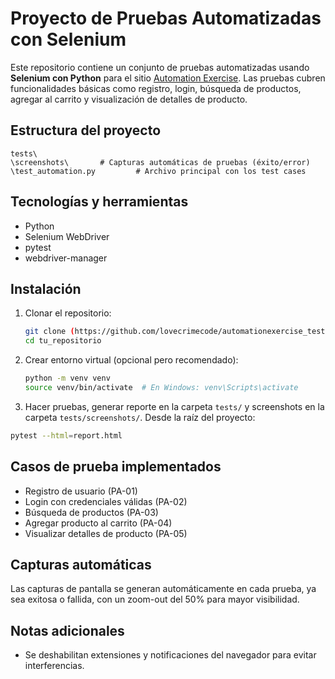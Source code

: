 # Proyecto de Pruebas Automatizadas con Selenium

Este repositorio contiene un conjunto de pruebas automatizadas usando **Selenium con Python** para el sitio [Automation Exercise](https://automationexercise.com/). Las pruebas cubren funcionalidades básicas como registro, login, búsqueda de productos, agregar al carrito y visualización de detalles de producto.

## Estructura del proyecto

```
tests\
\screenshots\       # Capturas automáticas de pruebas (éxito/error)
\test_automation.py         # Archivo principal con los test cases
```

## Tecnologías y herramientas

- Python
- Selenium WebDriver
- pytest
- webdriver-manager

## Instalación

1. Clonar el repositorio:
   ```bash
   git clone (https://github.com/lovecrimecode/automationexercise_tests.git)
   cd tu_repositorio
   ```

2. Crear entorno virtual (opcional pero recomendado):
   ```bash
   python -m venv venv
   source venv/bin/activate  # En Windows: venv\Scripts\activate
   ```

3. Hacer pruebas, generar reporte en la carpeta `tests/` y screenshots en la carpeta `tests/screenshots/`.
Desde la raíz del proyecto:
```bash
pytest --html=report.html
```

## Casos de prueba implementados

- Registro de usuario (PA-01)
- Login con credenciales válidas (PA-02)
- Búsqueda de productos (PA-03)
- Agregar producto al carrito (PA-04)
- Visualizar detalles de producto (PA-05)

## Capturas automáticas
Las capturas de pantalla se generan automáticamente en cada prueba, ya sea exitosa o fallida, con un zoom-out del 50% para mayor visibilidad.

## Notas adicionales
- Se deshabilitan extensiones y notificaciones del navegador para evitar interferencias.
